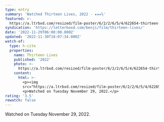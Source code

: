 ```yaml
---
type: entry
summary: 'Watched Thirteen Lives, 2022 - ★★★½'
featured: >-
  https://a.ltrbxd.com/resized/film-poster/6/2/2/6/5/4/622654-thirteen-lives-0-600-0-900-crop.jpg?v=c53817946a
syndication: 'https://letterboxd.com/benji/film/thirteen-lives/'
date: '2022-11-29T06:00:00.000Z'
updated: '2022-11-30T18:07:34.000Z'
watch-of:
  type: h-cite
  properties:
    name: Thirteen Lives
    published: '2022'
    photo: >-
      https://a.ltrbxd.com/resized/film-poster/6/2/2/6/5/4/622654-thirteen-lives-0-600-0-900-crop.jpg?v=c53817946a
    content:
      html: >-
        <p><img
        src="https://a.ltrbxd.com/resized/film-poster/6/2/2/6/5/4/622654-thirteen-lives-0-600-0-900-crop.jpg?v=df719c3b6c"/></p>
        <p>Watched on Tuesday November 29, 2022.</p>
rating: '3.5'
rewatch: false
---
```

Watched on Tuesday November 29, 2022.
